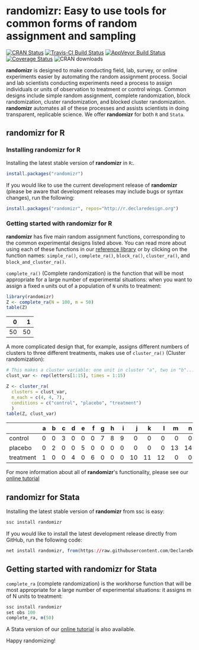 randomizr: Easy to use tools for common forms of random assignment and sampling
================

[![CRAN Status](http://www.r-pkg.org/badges/version/randomizr)](https://cran.r-project.org/package=randomizr) [![Travis-CI Build Status](https://travis-ci.org/DeclareDesign/randomizr.svg?branch=master)](https://travis-ci.org/DeclareDesign/randomizr) [![AppVeyor Build Status](https://ci.appveyor.com/api/projects/status/github/DeclareDesign/randomizr?branch=master&svg=true)](https://ci.appveyor.com/project/DeclareDesign/randomizr) [![Coverage Status](https://coveralls.io/repos/github/DeclareDesign/randomizr/badge.svg?branch=master)](https://coveralls.io/github/DeclareDesign/randomizr?branch=master) ![CRAN downloads](http://cranlogs.r-pkg.org/badges/grand-total/randomizr)

**randomizr** is designed to make conducting field, lab, survey, or online experiments easier by automating the random assignment process. Social and lab scientists conducting experiments need a process to assign individuals or units of observation to treatment or control wings. Common designs include simple random assignment, complete randomization, block randomization, cluster randomization, and blocked cluster randomization. **randomizr** automates all of these processes and assists scientists in doing transparent, replicable science. We offer **randomizr** for both `R` and `Stata`.

randomizr for R
---------------

### Installing randomizr for R

Installing the latest stable version of **randomizr** in `R`:.

``` r
install.packages("randomizr")
```

If you would like to use the current development release of **randomizr** (please be aware that development releases may include bugs or syntax changes), run the following:

``` r
install.packages("randomizr", repos="http://r.declaredesign.org")
```

### Getting started with randomizr for R

**randomizr** has five main random assignment functions, corresponding to the common experimental designs listed above. You can read more about using each of these functions in our [reference library](https://declaredesign.org/r/randomizr/reference/) or by clicking on the function names: `simple_ra()`, `complete_ra()`, `block_ra()`, `cluster_ra()`, and `block_and_cluster_ra()`.

`complete_ra()` (Complete randomization) is the function that will be most appropriate for a large number of experimental situations: when you want to assign a fixed `m` units out of a population of `N` units to treatment:

``` r
library(randomizr)
Z <- complete_ra(N = 100, m = 50)
table(Z)
```

|    0|    1|
|----:|----:|
|   50|   50|

A more complicated design that, for example, assigns different numbers of clusters to three different treatments, makes use of `cluster_ra()` (Cluster randomization):

``` r
# This makes a cluster variable: one unit in cluster "a", two in "b"...
clust_var <- rep(letters[1:15], times = 1:15)

Z <- cluster_ra(
  clusters = clust_var,
  m_each = c(4, 4, 7),
  conditions = c("control", "placebo", "treatment")
  )
table(Z, clust_var)
```

|           |    a|    b|    c|    d|    e|    f|    g|    h|    i|    j|    k|    l|    m|    n|    o|
|-----------|----:|----:|----:|----:|----:|----:|----:|----:|----:|----:|----:|----:|----:|----:|----:|
| control   |    0|    0|    3|    0|    0|    0|    7|    8|    9|    0|    0|    0|    0|    0|    0|
| placebo   |    0|    2|    0|    0|    5|    0|    0|    0|    0|    0|    0|    0|   13|   14|    0|
| treatment |    1|    0|    0|    4|    0|    6|    0|    0|    0|   10|   11|   12|    0|    0|   15|

For more information about all of **randomizr**'s functionality, please see our [online tutorial](https://declaredesign.org/R/randomizr/articles/randomizr_vignette.html)

randomizr for Stata
-------------------

Installing the latest stable version of **randomizr** from ssc is easy:

``` r
ssc install randomizr
```

If you would like to install the latest development release directly from GitHub, run the following code:

``` r
net install randomizr, from(https://raw.githubusercontent.com/DeclareDesign/strandomizr/master/) replace
```

Getting started with randomizr for Stata
----------------------------------------

`complete_ra` (complete randomization) is the workhorse function that will be most appropriate for a large number of experimental situations: it assigns m of N units to treatment:

``` r
ssc install randomizr
set obs 100
complete_ra, m(50)
```

A Stata version of our [online tutorial](https://declaredesign.org/R/randomizr/articles/srandomizr_vignette.html) is also available.

Happy randomizing!
